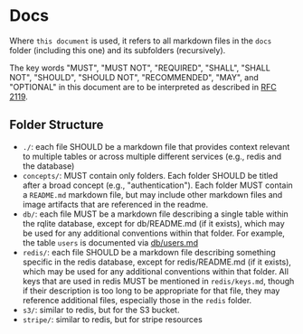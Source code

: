 # Docs

Where `this document` is used, it refers to all markdown files in the `docs`
folder (including this one) and its subfolders (recursively).

The key words "MUST", "MUST NOT", "REQUIRED", "SHALL", "SHALL
NOT", "SHOULD", "SHOULD NOT", "RECOMMENDED", "MAY", and
"OPTIONAL" in this document are to be interpreted as described in
[RFC 2119](https://www.ietf.org/rfc/rfc2119.txt).

## Folder Structure

- `./`: each file SHOULD be a markdown file that provides context relevant to multiple
  tables or across multiple different services (e.g., redis and the database)
- `concepts/`: MUST contain only folders. Each folder SHOULD be titled after
  a broad concept (e.g., "authentication"). Each folder MUST contain a `README.md`
  markdown file, but may include other markdown files and image artifacts that are
  referenced in the readme.
- `db/`: each file MUST be a markdown file describing a single table within
  the rqlite database, except for db/README.md (if it exists), which may be
  used for any additional conventions within that folder. For example, the
  table `users` is documented via [db/users.md](db/users.md)
- `redis/`: each file SHOULD be a markdown file describing something specific
  in the redis database, except for redis/README.md (if it exists), which may
  be used for any additional conventions within that folder. All keys that are
  used in redis MUST be mentioned in `redis/keys.md`, though if their
  description is too long to be appropriate for that file, they may reference
  additional files, especially those in the `redis` folder.
- `s3/`: similar to redis, but for the S3 bucket.
- `stripe/`: similar to redis, but for stripe resources
